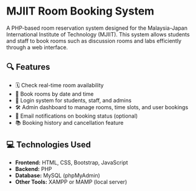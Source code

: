 # MJIIT Room Booking System

A PHP-based room reservation system designed for the Malaysia-Japan International Institute of Technology (MJIIT). This system allows students and staff to book rooms such as discussion rooms and labs efficiently through a web interface.

## 🔍 Features

- 🗓 Check real-time room availability
- 🧾 Book rooms by date and time
- 👤 Login system for students, staff, and admins
- 🛠 Admin dashboard to manage rooms, time slots, and user bookings
- 📨 Email notifications on booking status (optional)
- 📚 Booking history and cancellation feature

## 💻 Technologies Used

- **Frontend:** HTML, CSS, Bootstrap, JavaScript
- **Backend:** PHP
- **Database:** MySQL (phpMyAdmin)
- **Other Tools:** XAMPP or MAMP (local server)
